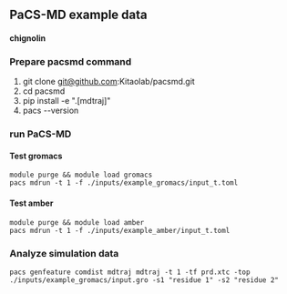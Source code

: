 ## PaCS-MD example data
#### chignolin


### Prepare pacsmd command
1. git clone git@github.com:Kitaolab/pacsmd.git
2. cd pacsmd
3. pip install -e ".[mdtraj]"
4. pacs --version

### run PaCS-MD
#### Test gromacs
```plaintext
module purge && module load gromacs
pacs mdrun -t 1 -f ./inputs/example_gromacs/input_t.toml
```

#### Test amber
```plaintext
module purge && module load amber
pacs mdrun -t 1 -f ./inputs/example_amber/input_t.toml
```

### Analyze simulation data
```plaintext
pacs genfeature comdist mdtraj mdtraj -t 1 -tf prd.xtc -top ./inputs/example_gromacs/input.gro -s1 "residue 1" -s2 "residue 2"
```